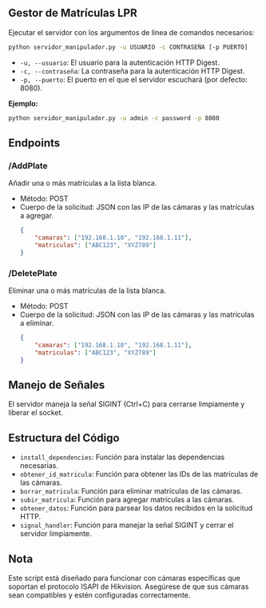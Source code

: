 
## Gestor de Matrículas LPR

Ejecutar el servidor con los argumentos de línea de comandos necesarios:

```sh
python servidor_manipulador.py -u USUARIO -c CONTRASEÑA [-p PUERTO]
```

- `-u, --usuario`: El usuario para la autenticación HTTP Digest.
- `-c, --contraseña`: La contraseña para la autenticación HTTP Digest.
- `-p, --puerto`: El puerto en el que el servidor escuchará (por defecto: 8080).

**Ejemplo:**

```sh
python servidor_manipulador.py -u admin -c password -p 8080
```



## Endpoints

### /AddPlate

Añadir una o más matrículas a la lista blanca.

- Método: POST
- Cuerpo de la solicitud: JSON con las IP de las cámaras y las matrículas a agregar.
  ```json
  {
      "camaras": ["192.168.1.10", "192.168.1.11"],
      "matriculas": ["ABC123", "XYZ789"]
  }
  ```

### /DeletePlate

Eliminar una o más matrículas de la lista blanca.

- Método: POST
- Cuerpo de la solicitud: JSON con las IP de las cámaras y las matrículas a eliminar.
  ```json
  {
      "camaras": ["192.168.1.10", "192.168.1.11"],
      "matriculas": ["ABC123", "XYZ789"]
  }
  ```

## Manejo de Señales

El servidor maneja la señal SIGINT (Ctrl+C) para cerrarse limpiamente y liberar el socket.

## Estructura del Código

- `install_dependencies`: Función para instalar las dependencias necesarias.
- `obtener_id_matricula`: Función para obtener las IDs de las matrículas de las cámaras.
- `borrar_matricula`: Función para eliminar matrículas de las cámaras.
- `subir_matricula`: Función para agregar matrículas a las cámaras.
- `obtener_datos`: Función para parsear los datos recibidos en la solicitud HTTP.
- `signal_handler`: Función para manejar la señal SIGINT y cerrar el servidor limpiamente.

## Nota

Este script está diseñado para funcionar con cámaras específicas que soportan el protocolo ISAPI de Hikvision. Asegúrese de que sus cámaras sean compatibles y estén configuradas correctamente.


